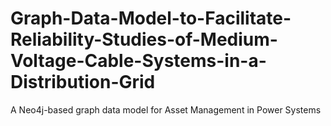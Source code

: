 # Graph-Data-Model-to-Facilitate-Reliability-Studies-of-Medium-Voltage-Cable-Systems-in-a-Distribution-Grid
A Neo4j-based graph data model for Asset Management in Power Systems




